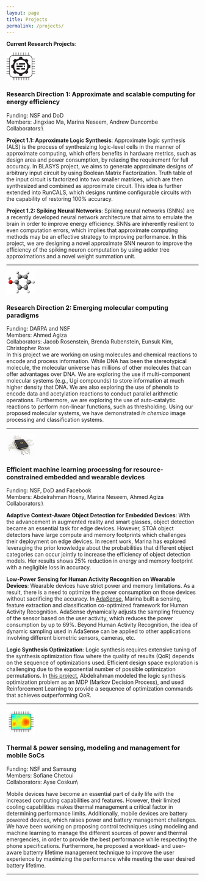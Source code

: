 ```yaml
---
layout: page
title: Projects
permalink: /projects/
---
```


**Current Research Projects**: 

![](approx.png)

### Research Direction 1: Approximate and scalable computing for energy efficiency
Funding: NSF and DoD\
Members:  Jingxiao Ma, Marina Neseem, Andrew Duncombe \
Collaborators:\

**Project 1.1: Approximate Logic Synthesis**: Approximate logic synthesis (ALS) is the process of synthesizing logic-level cells in the manner of approximate computing, which offers benefits in hardware metrics, such as design area and power consumption, by relaxing the requirement for full accuracy. In BLASYS project, we aims to generate approximate designs of arbitrary input circuit by using Boolean Matrix Factorization. Truth table of the input circuit is factorized into two smaller matrices, which are then synthesized and combined as approximate circuit. This idea is further extended into RunCALS, which designs runtime configurable circuits with the capability of restoring 100% accuracy.

**Project 1.2: Spiking Neural Networks**: Spiking neural networks (SNNs) are a recently developed neural network architecture that aims to emulate the brain in order to improve energy efficiency. SNNs are inherently resilient to even computation errors, which implies that approximate computing methods may be an effective strategy to improving performance. In this project, we are designing a novel approximate SNN neuron to improve the efficiency of the spiking neuron computation by using adder tree approximations and a novel weight summation unit.


---

![](chem.png)

### Research Direction 2: Emerging molecular computing paradigms
Funding: DARPA and NSF\
Members: Ahmed Agiza\
Collaborators: Jacob Rosenstein, Brenda Rubenstein, Eunsuk Kim, Christopher Rose\
In this project we are working on using molecules and chemical reactions to encode and process information. While DNA has been the stereotypical molecule, the molecular universe has millions of other molecules that can offer advantages over DNA. We are exploring the use if multi-component molecular systems (e.g., Ugi compounds) to store information at much higher density that DNA. We are also exploring the use of phenols to encode data and acetylation reactions to conduct parallel arithmetic operations.  Furthermore, we are exploring the use of auto-catalytic reactions to perform non-linear functions, such as thresholding. Using our proposed molecular systems, we have demonstrated *in chemico* image processing and classification systems.

--- 
![](AI.png)

### Efficient machine learning processing for resource-constrained embedded and wearable devices
Funding: NSF, DoD and Facebook\
Members: Abdelrahman Hosny, Marina Neseem, Ahmed Agiza\
Collaborators:\

**Adaptive Context-Aware Object Detection for Embedded Devices**: With the advancement in augmented reality and smart glasses, object detection became an essential task for edge devices. However, STOA object detectors have large compute and memory footprints which challenges their deployment on edge devices. In recent work, Marina has explored leveraging the prior knowledge about the probabilities that different object categories can occur jointly to increase the efficiency of object detection models. Her results shows 25% reduction in energy and memory footprint with a negligible loss in accuracy.

**Low-Power Sensing for Human Activity Recognition on Wearable Devices**: Wearable devices have strict power and memory limitations. As a result, there is a need to optimize the power consumption on those devices without sacrificing the accuracy. In [AdaSense](https://ieeexplore.ieee.org/document/9218568), Marina built a sensing, feature extraction and classification co-optimized framework for Human Activity Recognition. AdaSense dynamically adjusts the sampling freuency of the sensor based on the user activity, which reduces the power consumption by up to 69%. Beyond Human Activity Recognition, the idea of dynamic sampling used in AdaSense can be applied to other applications involving different biometric sensors, cameras, etc.

**Logic Synthesis Optimization**: Logic synthesis requires extensive tuning of the synthesis optimization flow where the quality of results (QoR) depends on the sequence of optimizations used. Efficient design space exploration is challenging due to the exponential number of possible optimization permutations. In [this project](https://github.com/scale-lab/DRiLLS), Abdelrahman modeled the logic synthesis optimization problem as an MDP (Markov Decision Process), and used Reinforcement Learning to provide a sequence of optimization commands that achieves outperforming QoR.

--- 
![](hotspot.png)

### Thermal & power sensing, modeling and management for mobile SoCs
Funding: NSF and Samsung\
Members: Sofiane Chetoui\
Collaborators: Ayse Coskun\

Mobile devices have become an essential part of daily life with the increased computing capabilities and features. However, their limited cooling capabilities makes thermal management a critical factor in determining performance limits. Additionally, mobile devices are battery powered devices, which raises power and battery management challenges. We have been working on proposing  control techniques using modeling and machine learning to manage the different sources of power and thermal emergencies, in order to provide the best performance while respecting the phone specifications. Furthermore, he proposed a workload- and user-aware batterry lifetime management technique to improve the user experience by maximizing the performance while meeting the user desired battery lifetime.

----
